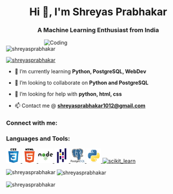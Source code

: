 <h1 align="center">Hi 👋, I'm Shreyas Prabhakar</h1>
<h3 align="center">A Machine Learning Enthusiast from India</h3>
<img align="right" alt="Coding" width="400" src="https://media.licdn.com/dms/image/D5622AQFvUE806nw77g/feedshare-shrink_800/0/1700906598558?e=2147483647&v=beta&t=uOoznTcBcOAnZe9vsO5H3i-IHCZhKy7QkSLkBWbHN7U">

<p align="left"> <img src="https://komarev.com/ghpvc/?username=shreyasprabhakar&label=Profile%20views&color=0e75b6&style=flat" alt="shreyasprabhakar" /> </p>

<p align="left"> <a href="https://github.com/ryo-ma/github-profile-trophy"><img src="https://github-profile-trophy.vercel.app/?username=shreyasprabhakar" alt="shreyasprabhakar" /></a> </p>

- 🌱 I’m currently learning **Python, PostgreSQL, WebDev**

- 👯 I’m looking to collaborate on **Python and PostgreSQL**

- 🤝 I’m looking for help with **python, html, css**

- 📫 Contact me @ **shreyasprabhakar1012@gmail.com**

<h3 align="left">Connect with me:</h3>
<p align="left">
</p>

<h3 align="left">Languages and Tools:</h3>
<p align="left"> <a href="https://www.w3schools.com/css/" target="_blank" rel="noreferrer"> <img src="https://raw.githubusercontent.com/devicons/devicon/master/icons/css3/css3-original-wordmark.svg" alt="css3" width="40" height="40"/> </a> <a href="https://www.w3.org/html/" target="_blank" rel="noreferrer"> <img src="https://raw.githubusercontent.com/devicons/devicon/master/icons/html5/html5-original-wordmark.svg" alt="html5" width="40" height="40"/> </a> <a href="https://nodejs.org" target="_blank" rel="noreferrer"> <img src="https://raw.githubusercontent.com/devicons/devicon/master/icons/nodejs/nodejs-original-wordmark.svg" alt="nodejs" width="40" height="40"/> </a> <a href="https://pandas.pydata.org/" target="_blank" rel="noreferrer"> <img src="https://raw.githubusercontent.com/devicons/devicon/2ae2a900d2f041da66e950e4d48052658d850630/icons/pandas/pandas-original.svg" alt="pandas" width="40" height="40"/> </a> <a href="https://www.postgresql.org" target="_blank" rel="noreferrer"> <img src="https://raw.githubusercontent.com/devicons/devicon/master/icons/postgresql/postgresql-original-wordmark.svg" alt="postgresql" width="40" height="40"/> </a> <a href="https://www.python.org" target="_blank" rel="noreferrer"> <img src="https://raw.githubusercontent.com/devicons/devicon/master/icons/python/python-original.svg" alt="python" width="40" height="40"/> </a> <a href="https://scikit-learn.org/" target="_blank" rel="noreferrer"> <img src="https://upload.wikimedia.org/wikipedia/commons/0/05/Scikit_learn_logo_small.svg" alt="scikit_learn" width="40" height="40"/> </a> </p>

<p><img align="left" src="https://github-readme-stats.vercel.app/api/top-langs?username=shreyasprabhakar&show_icons=true&locale=en&layout=compact" alt="shreyasprabhakar" /></p>

<p>&nbsp;<img align="center" src="https://github-readme-stats.vercel.app/api?username=shreyasprabhakar&show_icons=true&locale=en" alt="shreyasprabhakar" /></p>

<p><img align="center" src="https://github-readme-streak-stats.herokuapp.com/?user=shreyasprabhakar&" alt="shreyasprabhakar" /></p>

